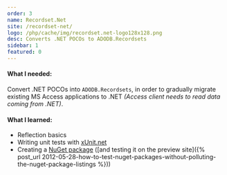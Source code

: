 ```yaml
---
order: 3
name: Recordset.Net
site: /recordset-net/
logo: /php/cache/img/recordset.net-logo128x128.png
desc: Converts .NET POCOs to ADODB.Recordsets
sidebar: 1
featured: 0
---
```


#### What I needed:

Convert .NET POCOs into `ADODB.Recordsets`, in order to gradually migrate existing MS Access applications to .NET *(Access client needs to read data coming from .NET)*.

#### What I learned:

- Reflection basics
- Writing unit tests with [xUnit.net](https://xunit.github.io/)
- Creating a [NuGet package](https://nuget.org/packages/Recordset.Net) ([and testing it on the preview site]({% post_url 2012-05-28-how-to-test-nuget-packages-without-polluting-the-nuget-package-listings %}))
